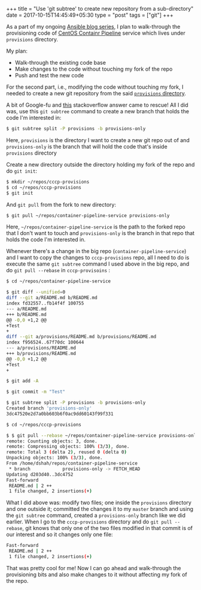 +++
title = "Use 'git subtree' to create new repository from a sub-directory"    
date = 2017-10-15T14:45:49+05:30
type = "post"
tags = ["git"]
+++

As a part of my ongoing [Ansible blog
series](https://dharmitshah.com/series/ansible/), I plan to walk-through the
provisioning code of [CentOS Containr
Pipeline](http://github.com/CentOS/container-pipeline-service/) service which
lives under `provisions` directory.

My plan:

- Walk-through the existing code base
- Make changes to the code without touching my fork of the repo
- Push and test the new code

For the second part, i.e., modifying the code without touching my fork, I
needed to create a new git repository from the said
[`provisions`
directory](https://github.com/CentOS/container-pipeline-service/tree/master/provisions).

A bit of Google-fu and [this](https://stackoverflow.com/a/17864475/395670)
stackoverflow answer came to rescue! All I did was, use this `git subtree`
command to create a new branch that holds the code I'm interested in:

```bash
$ git subtree split -P provisions -b provisions-only
```

Here, `provisions` is the directory I want to create a new git repo out of and
`provisions-only` is the branch that will hold the code that's inside
`provisions` directory

Create a new directory outside the directory holding my fork of the repo and do
`git init`:

```bash
$ mkdir ~/repos/cccp-provisions
$ cd ~/repos/cccp-provisions
$ git init
```

And `git pull` from the fork to new directory:

```bash
$ git pull ~/repos/container-pipeline-service provisions-only
```

Here, `~/repos/container-pipeline-service` is the path to the forked repo that
I don't want to touch and `provisions-only` is the branch in that repo that
holds the code I'm interested in.

Whenever there's a change in the big repo (`container-pipeline-service`) and I
want to copy the changes to `cccp-provisions` repo, all I need to do is execute
the same `git subtree` command I used above in the big repo, and do `git pull
--rebase` in `cccp-provisoins` :

```bash
$ cd ~/repos/container-pipeline-service

$ git diff --unified=0
diff --git a/README.md b/README.md
index fd32557..fb14f4f 100755
--- a/README.md
+++ b/README.md
@@ -0,0 +1,2 @@
+Test
+
diff --git a/provisions/README.md b/provisions/README.md
index f956524..67f70dc 100644
--- a/provisions/README.md
+++ b/provisions/README.md
@@ -0,0 +1,2 @@
+Test
+

$ git add -A

$ git commit -m "Test"

$ git subtree split -P provisions -b provisions-only
Created branch 'provisions-only'
3dc47520e2d7a0bb603b6f0ac9dd60143f99f331

$ cd ~/repos/cccp-provisions

$ $ git pull --rebase ~/repos/container-pipeline-service provisions-only
remote: Counting objects: 3, done.
remote: Compressing objects: 100% (3/3), done.
remote: Total 3 (delta 2), reused 0 (delta 0)
Unpacking objects: 100% (3/3), done.
From /home/dshah/repos/container-pipeline-service
 * branch            provisions-only -> FETCH_HEAD
Updating d203d40..3dc4752
Fast-forward
 README.md | 2 ++
 1 file changed, 2 insertions(+)
```

What I did above was: modify two files; one inside the `provisions` directory
and one outside it; committed the changes it to my `master` branch and using
the `git subtree` command, created a `provisions-only` branch like we did
earlier. When I go to the `cccp-provisions` directory and do `git pull
--rebase`, git knows that only one of the two files modified in that commit is
of our interest and so it changes only one file:

```bash
Fast-forward
 README.md | 2 ++
 1 file changed, 2 insertions(+)
```

That was pretty cool for me! Now I can go ahead and walk-through the
provisioning bits and also make changes to it without affecting my fork of the
repo.
